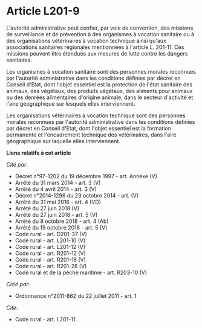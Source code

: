 # Article L201-9

L'autorité administrative peut confier, par voie de convention, des missions de surveillance et de prévention à des
organismes à vocation sanitaire ou à des organisations vétérinaires à vocation technique ainsi qu'aux associations sanitaires
régionales mentionnées à l'article L. 201-11. Ces missions peuvent être étendues aux mesures de lutte contre les dangers
sanitaires. 

Les organismes à vocation sanitaire sont des personnes morales reconnues par l'autorité administrative dans les conditions
définies par décret en Conseil d'Etat, dont l'objet essentiel est la protection de l'état sanitaire des animaux, des
végétaux, des produits végétaux, des aliments pour animaux ou des denrées alimentaires d'origine animale, dans le secteur
d'activité et l'aire géographique sur lesquels elles interviennent. 

Les organisations vétérinaires à vocation technique sont des personnes morales reconnues par l'autorité administrative dans
les conditions définies par décret en Conseil d'Etat, dont l'objet essentiel est la formation permanente et l'encadrement
technique des vétérinaires, dans l'aire géographique sur laquelle elles interviennent.

**Liens relatifs à cet article**

_Cité par_:

  - Décret n°97-1202 du 19 décembre 1997 - art. Annexe (V)
  - Arrêté du 31 mars 2014 - art. 3 (V)
  - Arrêté du 4 avril 2014 - art. 3 (V)
  - Décret n°2014-1296 du 23 octobre 2014 - art. (V)
  - Arrêté du 31 mai 2016 - art. 4 (VD)
  - Arrêté du 27 juin 2018 (V)
  - Arrêté du 27 juin 2018 - art. 5 (V)
  - Arrêté du 8 octobre 2018 - art. 4 (Ab)
  - Arrêté du 19 octobre 2018 - art. 5 (V)
  - Code rural - art. D201-37 (V)
  - Code rural - art. L201-10 (V)
  - Code rural - art. L201-12 (V)
  - Code rural - art. R201-12 (V)
  - Code rural - art. R201-18 (V)
  - Code rural - art. R201-28 (V)
  - Code rural et de la pêche maritime - art. R203-10 (V)

_Créé par_:

  - Ordonnance n°2011-862 du 22 juillet 2011 - art. 1

_Cite_:

  - Code rural - art. L201-11
